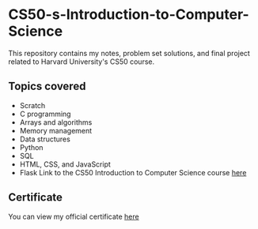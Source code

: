 # CS50-s-Introduction-to-Computer-Science


This repository contains my notes, problem set solutions, and final project related to Harvard University's CS50 course.

## Topics covered
- Scratch
- C programming
- Arrays and algorithms
- Memory management
- Data structures
- Python
- SQL
- HTML, CSS, and JavaScript
- Flask
Link to the CS50 Introduction to Computer Science course [here](https://learning.edx.org/course/course-v1:HarvardX+CS50+X/home)
## Certificate
You can view my official certificate [here](https://certificates.cs50.io/0d3a0820-0b40-4950-b0c6-2a87f8136a08.png?size=A4)

